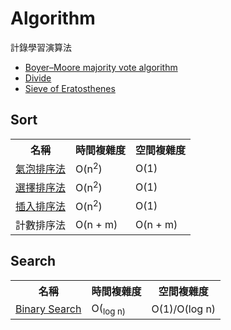 # Algorithm
計錄學習演算法

<ul>
    <li><a href="https://github.com/Eddie02582/Algorithm/tree/master/Algorithm/Boyer%E2%80%93Moore%20majority%20vote%20algorithm">Boyer–Moore majority vote algorithm</a></li>
    <li><a href="https://github.com/Eddie02582/Algorithm/tree/master/Algorithm/Divide">Divide</a></li>
    <li><a href="https://github.com/Eddie02582/Algorithm/tree/master/Algorithm/sieve%20of%20Eratosthenes">Sieve of Eratosthenes</a></li>
</ul>

## Sort 

<table>
<tr>
    <th>名稱</th>
    <th>時間複雜度</th>
    <th>空間複雜度</th>
</tr>
<tr>
    <td><a href="https://github.com/Eddie02582/Algorithm/tree/master/Sort/Bubble%20Sort">氣泡排序法</a></td>
    <td>O(n<sup>2</sup>)</td>
    <td>O(1)</td>
</tr>


<tr>
    <td><a href="https://github.com/Eddie02582/Algorithm/tree/master/Sort/Select%20Sort">選擇排序法</a></td>
    <td>O(n<sup>2</sup>)</td>
    <td>O(1)</td>
</tr>

<tr>
    <td> <a href = "https://github.com/Eddie02582/Algorithm/tree/master/Sort/Insert%20Sort"> 插入排序法</a></td>
    <td>O(n<sup>2</sup>)</td>
    <td>O(1)</td>
</tr>

<tr>
    <td>計數排序法</td>
    <td>O(n + m)</td>
    <td>O(n + m)</td>
</tr>

</table>



## Search 

<table>
<tr>
    <th>名稱</th>
    <th>時間複雜度</th>
    <th>空間複雜度</th>
</tr>
<tr>
    <td><a href="https://github.com/Eddie02582/Algorithm/tree/master/Sort/Bubble%20Sort">Binary Search</a></td>
    <td>O(<sub>log n)</td>
    <td>O(1)/O(log n)</td>
</tr>

</table>